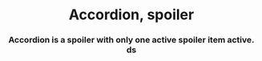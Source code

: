 <h1 align="center">Accordion, spoiler</h1>
<h3 align="center">Accordion is a spoiler with only one active spoiler item active. ds</h3>